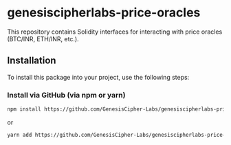 # genesiscipherlabs-price-oracles
This repository contains Solidity interfaces for interacting with price oracles (BTC/INR, ETH/INR, etc.).

## Installation
To install this package into your project, use the following steps:

### Install via GitHub (via npm or yarn)

```bash
npm install https://github.com/GenesisCipher-Labs/genesiscipherlabs-price-oracles
```

or

```bash
yarn add https://github.com/GenesisCipher-Labs/genesiscipherlabs-price-oracles
```
